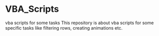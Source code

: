 # VBA_Scripts
vba scripts for some tasks
This repository is about vba scripts for some specific tasks like filtering rows, creating animations etc.
